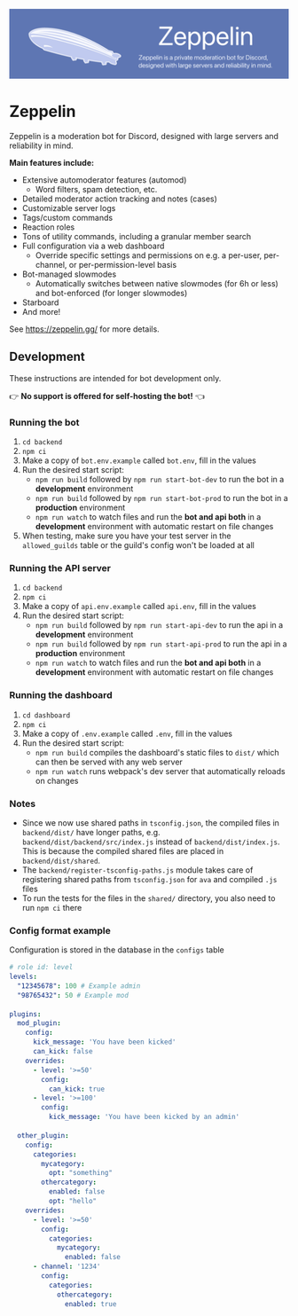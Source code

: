 ![Zeppelin Banner](/assets/zepbanner.png)
# Zeppelin
Zeppelin is a moderation bot for Discord, designed with large servers and reliability in mind.

**Main features include:**
- Extensive automoderator features (automod)
  - Word filters, spam detection, etc.
- Detailed moderator action tracking and notes (cases)
- Customizable server logs
- Tags/custom commands
- Reaction roles
- Tons of utility commands, including a granular member search
- Full configuration via a web dashboard
  - Override specific settings and permissions on e.g. a per-user, per-channel, or per-permission-level basis
- Bot-managed slowmodes
  - Automatically switches between native slowmodes (for 6h or less) and bot-enforced (for longer slowmodes)
- Starboard
- And more!

See https://zeppelin.gg/ for more details.

## Development
These instructions are intended for bot development only.

👉 **No support is offered for self-hosting the bot!** 👈

### Running the bot
1. `cd backend`
2. `npm ci`
3. Make a copy of `bot.env.example` called `bot.env`, fill in the values
4. Run the desired start script:
    * `npm run build` followed by `npm run start-bot-dev` to run the bot in a **development** environment
    * `npm run build` followed by `npm run start-bot-prod` to run the bot in a **production** environment
    * `npm run watch` to watch files and run the **bot and api both** in a **development** environment
      with automatic restart on file changes
5. When testing, make sure you have your test server in the `allowed_guilds` table or the guild's config won't be loaded at all

### Running the API server
1. `cd backend`
2. `npm ci`
3. Make a copy of `api.env.example` called `api.env`, fill in the values
4. Run the desired start script:
    * `npm run build` followed by `npm run start-api-dev` to run the api in a **development** environment
    * `npm run build` followed by `npm run start-api-prod` to run the api in a **production** environment
    * `npm run watch` to watch files and run the **bot and api both** in a **development** environment
      with automatic restart on file changes

### Running the dashboard
1. `cd dashboard`
2. `npm ci`
3. Make a copy of `.env.example` called `.env`, fill in the values
4. Run the desired start script:
    * `npm run build` compiles the dashboard's static files to `dist/` which can then be served with any web server
    * `npm run watch` runs webpack's dev server that automatically reloads on changes

### Notes
* Since we now use shared paths in `tsconfig.json`, the compiled files in `backend/dist/` have longer paths, e.g.
  `backend/dist/backend/src/index.js` instead of `backend/dist/index.js`. This is because the compiled shared files
  are placed in `backend/dist/shared`.
* The `backend/register-tsconfig-paths.js` module takes care of registering shared paths from `tsconfig.json` for
  `ava` and compiled `.js` files
* To run the tests for the files in the `shared/` directory, you also need to run `npm ci` there

### Config format example
Configuration is stored in the database in the `configs` table

```yml
# role id: level
levels:
  "12345678": 100 # Example admin
  "98765432": 50 # Example mod

plugins:
  mod_plugin:
    config:
      kick_message: 'You have been kicked'
      can_kick: false
    overrides:
      - level: '>=50'
        config:
          can_kick: true
      - level: '>=100'
        config:
          kick_message: 'You have been kicked by an admin'

  other_plugin:
    config:
      categories:
        mycategory:
          opt: "something"
        othercategory:
          enabled: false
          opt: "hello"
    overrides:
      - level: '>=50'
        config:
          categories:
            mycategory:
              enabled: false
      - channel: '1234'
        config:
          categories:
            othercategory:
              enabled: true
```

